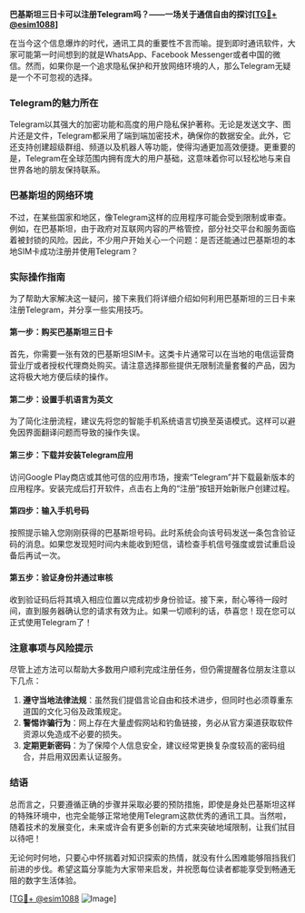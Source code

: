 **巴基斯坦三日卡可以注册Telegram吗？——一场关于通信自由的探讨[[TG💪+ @esim1088](https://t.me/s/esim1088)]**

在当今这个信息爆炸的时代，通讯工具的重要性不言而喻。提到即时通讯软件，大家可能第一时间想到的就是WhatsApp、Facebook Messenger或者中国的微信。然而，如果你是一个追求隐私保护和开放网络环境的人，那么Telegram无疑是一个不可忽视的选择。

### Telegram的魅力所在

Telegram以其强大的加密功能和高度的用户隐私保护著称。无论是发送文字、图片还是文件，Telegram都采用了端到端加密技术，确保你的数据安全。此外，它还支持创建超级群组、频道以及机器人等功能，使得沟通更加高效便捷。更重要的是，Telegram在全球范围内拥有庞大的用户基础，这意味着你可以轻松地与来自世界各地的朋友保持联系。

### 巴基斯坦的网络环境

不过，在某些国家和地区，像Telegram这样的应用程序可能会受到限制或审查。例如，在巴基斯坦，由于政府对互联网内容的严格管控，部分社交平台和服务面临着被封锁的风险。因此，不少用户开始关心一个问题：是否还能通过巴基斯坦的本地SIM卡成功注册并使用Telegram？

### 实际操作指南

为了帮助大家解决这一疑问，接下来我们将详细介绍如何利用巴基斯坦的三日卡来注册Telegram，并分享一些实用技巧。

#### 第一步：购买巴基斯坦三日卡

首先，你需要一张有效的巴基斯坦SIM卡。这类卡片通常可以在当地的电信运营商营业厅或者授权代理商处购买。请注意选择那些提供无限制流量套餐的产品，因为这将极大地方便后续的操作。

#### 第二步：设置手机语言为英文

为了简化注册流程，建议先将您的智能手机系统语言切换至英语模式。这样可以避免因界面翻译问题而导致的操作失误。

#### 第三步：下载并安装Telegram应用

访问Google Play商店或其他可信的应用市场，搜索“Telegram”并下载最新版本的应用程序。安装完成后打开软件，点击右上角的“注册”按钮开始新账户创建过程。

#### 第四步：输入手机号码

按照提示输入您刚刚获得的巴基斯坦号码。此时系统会向该号码发送一条包含验证码的消息。如果您发现短时间内未能收到短信，请检查手机信号强度或尝试重启设备后再试一次。

#### 第五步：验证身份并通过审核

收到验证码后将其填入相应位置以完成初步身份验证。接下来，耐心等待一段时间，直到服务器确认您的请求有效为止。如果一切顺利的话，恭喜您！现在您可以正式使用Telegram了！

### 注意事项与风险提示

尽管上述方法可以帮助大多数用户顺利完成注册任务，但仍需提醒各位朋友注意以下几点：

1. **遵守当地法律法规**：虽然我们提倡言论自由和技术进步，但同时也必须尊重东道国的文化习俗及政策规定。
2. **警惕诈骗行为**：网上存在大量虚假网站和钓鱼链接，务必从官方渠道获取软件资源以免造成不必要的损失。
3. **定期更新密码**：为了保障个人信息安全，建议经常更换复杂度较高的密码组合，并启用双因素认证服务。

### 结语

总而言之，只要遵循正确的步骤并采取必要的预防措施，即使是身处巴基斯坦这样的特殊环境中，也完全能够正常地使用Telegram这款优秀的通讯工具。当然啦，随着技术的发展变化，未来或许会有更多创新的方式来突破地域限制，让我们拭目以待吧！

无论何时何地，只要心中怀揣着对知识探索的热情，就没有什么困难能够阻挡我们前进的步伐。希望这篇分享能为大家带来启发，并祝愿每位读者都能享受到畅通无阻的数字生活体验。

[[TG💪+ @esim1088](https://t.me/s/esim1088) ![Image](https://i.postimg.cc/4NQfJmqS/Snipaste-2025-05-13-00-14-12.png)]